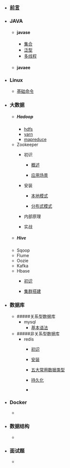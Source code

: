 - ### [前言](前言.md)

- ### JAVA

  - #### javase
    - [集合]()
    - [泛型]()
    - [多线程]()
  - #### javaee

- ### Linux

  - [基础命令]()

- ### 大数据

  - ##### Hadoop
    - [hdfs]()
    - [yarn]()
    - [mapreduce]() 
  - Zookeeper
    - 初识

      - [概述](大数据/Zookeeper/初识/概述.md)

      - [应用场景](大数据/Zookeeper/初识/应用场景.md)

    - 安装

      - [本地模式](大数据/Zookeeper/安装/本地模式.md)

      - [分布式模式](大数据/Zookeeper/安装/分布式模式.md)

    - 内部原理

    - 实战
  - ##### Hive
  - Sqoop
  - Flume
  - Oozie
  - Kafka
  - Hbase
    - [初识](大数据/hbase/hbase初识.md)

    - [集群搭建](大数据/hbase/hbase集群搭建.md)

- ### 数据库

  - #####关系型数据库
    - mysql
      - [基本语法]()
  - #####非关系型数据库
    - redis
      - [初识](数据库/非关系型数据库/redis/redis初识.md)

      - [安装](数据库/非关系型数据库/redis/redis安装.md)

      - [五大常用数据类型](数据库/非关系型数据库/redis/redis五大常用数据类型.md)

      - [持久化](数据库/非关系型数据库/redis/redis持久化.md)

      - 
- ### Docker

  - 
- ### 数据结构

  - 
- ### 面试题

  - 
